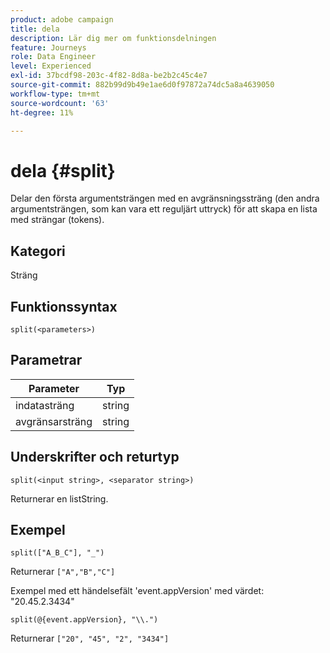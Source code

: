 ```yaml
---
product: adobe campaign
title: dela
description: Lär dig mer om funktionsdelningen
feature: Journeys
role: Data Engineer
level: Experienced
exl-id: 37bcdf98-203c-4f82-8d8a-be2b2c45c4e7
source-git-commit: 882b99d9b49e1ae6d0f97872a74dc5a8a4639050
workflow-type: tm+mt
source-wordcount: '63'
ht-degree: 11%

---
```


# dela {#split}

Delar den första argumentsträngen med en avgränsningssträng (den andra argumentsträngen, som kan vara ett reguljärt uttryck) för att skapa en lista med strängar (tokens).

## Kategori

Sträng

## Funktionssyntax

`split(<parameters>)`

## Parametrar

| Parameter | Typ |
|-----------|------------------|
| indatasträng | string |
| avgränsarsträng | string |

## Underskrifter och returtyp

`split(<input string>, <separator string>)`

Returnerar en listString.

## Exempel

`split(["A_B_C"], "_")`

Returnerar `["A","B","C"]`

Exempel med ett händelsefält &#39;event.appVersion&#39; med värdet: &quot;20.45.2.3434&quot;

`split(@{event.appVersion}, "\\.")`

Returnerar `["20", "45", "2", "3434"]`
